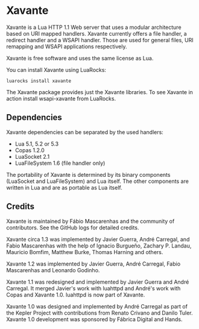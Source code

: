 Xavante
=======

Xavante is a Lua HTTP 1.1 Web server that uses a modular architecture based on
URI mapped handlers. Xavante currently offers a file handler, a redirect
handler and a WSAPI handler. Those are used for general files, URI remapping
and WSAPI applications respectively.

Xavante is free software and uses the same license as Lua.

You can install Xavante using LuaRocks:

    luarocks install xavante

The Xavante package provides just the Xavante libraries. To see Xavante in action
install wsapi-xavante from LuaRocks.

Dependencies
------------

Xavante dependencies can be separated by the used handlers:

* Lua 5.1, 5.2 or 5.3
* Copas 1.2.0
* LuaSocket 2.1
* LuaFileSystem 1.6 (file handler only)

The portability of Xavante is determined by its binary components
(LuaSocket and LuaFileSystem) and Lua itself. The other components are written
in Lua and are as portable as Lua itself.

Credits
-------

Xavante is maintained by Fábio Mascarenhas and the community of contributors.
See the GitHub logs for detailed credits.

Xavante circa 1.3 was implemented by Javier Guerra, André Carregal,
and Fabio Mascarenhas with the help of Ignacio Burgueño, Zachary P. Landau,
Mauricio Bomfim, Matthew Burke, Thomas Harning and others.

Xavante 1.2 was implemented by Javier Guerra, André Carregal,
Fabio Mascarenhas and Leonardo Godinho.

Xavante 1.1 was redesigned and implemented by Javier Guerra and André Carregal.
It merged Javier's work with luahttpd and André's work with Copas and Xavante 1.0.
luahttpd is now part of Xavante.

Xavante 1.0 was designed and implemented by André Carregal as part of the
Kepler Project with contributions from Renato Crivano and Danilo Tuler.
Xavante 1.0 development was sponsored by Fábrica Digital and Hands. 
